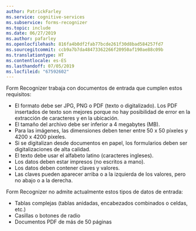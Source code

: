 ```yaml
---
author: PatrickFarley
ms.service: cognitive-services
ms.subservice: forms-recognizer
ms.topic: include
ms.date: 06/27/2019
ms.author: pafarley
ms.openlocfilehash: 816fa4b0df2fab77bcde261f30d8bad584257fd7
ms.sourcegitcommit: ccb9a7b7da48473362266f20950af190ae88c09b
ms.translationtype: HT
ms.contentlocale: es-ES
ms.lasthandoff: 07/05/2019
ms.locfileid: "67592602"
---
```

Form Recognizer trabaja con documentos de entrada que cumplen estos requisitos:

* El formato debe ser JPG, PNG o PDF (texto o digitalizado). Los PDF insertados de texto son mejores porque no hay posibilidad de error en la extracción de caracteres y en la ubicación.
* El tamaño del archivo debe ser inferior a 4 megabytes (MB).
* Para las imágenes, las dimensiones deben tener entre 50 x 50 píxeles y 4200 x 4200 píxeles.
* Si se digitalizan desde documentos en papel, los formularios deben ser digitalizaciones de alta calidad.
* El texto debe usar el alfabeto latino (caracteres ingleses).
* Los datos deben estar impresos (no escritos a mano).
* Los datos deben contener claves y valores.
* Las claves pueden aparecer arriba o a la izquierda de los valores, pero no abajo o a la derecha.

Form Recognizer no admite actualmente estos tipos de datos de entrada:

* Tablas complejas (tablas anidadas, encabezados combinados o celdas, etc.)
* Casillas o botones de radio
* Documentos PDF de más de 50 páginas